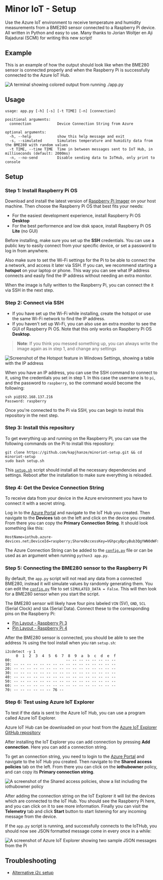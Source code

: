 # Minor IoT - Setup

Use the Azure IoT environment to receive temperature and humidity measurements from a BME280 sensor connected to a Raspberry Pi device. All written in Python and easy to use. Many thanks to Jorian Woltjer en Aji Rajadurai (SCMI) for writing this new script! 

## Example

This is an example of how the output should look like when the BME280 sensor is connected properly and when the Raspberry Pi is successfully connected to the Azure IoT Hub.

![A terminal showing colored output from running `./app.py`](https://user-images.githubusercontent.com/53057598/196724015-120a2c0f-39d6-4dae-b415-3de2b44bb55f.png)

## Usage

```Shell
usage: app.py [-h] [-s] [-t TIME] [-n] [connection]

positional arguments:
  connection            Device Connection String from Azure

optional arguments:
  -h, --help            show this help message and exit
  -s, --simulated       Simulates temperature and humidity data from the BME280 with random values
  -t TIME, --time TIME  Time in between messages sent to IoT Hub, in milliseconds (default: 2000ms)
  -n, --no-send         Disable sending data to IoTHub, only print to console
```

## Setup

### Step 1: Install Raspberry Pi OS

Download and install the latest version of [Raspberry Pi Imager](https://www.raspberrypi.com/software/) on your host machine. 
Then choose the Raspberry Pi OS that best fits your needs:

* For the easiest development experience, install Raspberry Pi OS **Desktop**
* For the best performence and low disk space, install Raspberry Pi OS **Lite** (no GUI)

Before installing, make sure you set up the **SSH** credentials. You can use a public key to easily connect from your specific device, 
or set a password to log in from anywhere. 

Also make sure to set the Wi-Fi settings for the Pi to be able to connect the a network, and access it later via SSH. If you can, we recommend starting a **hotspot** on your laptop or phone. This way you can see what IP address connects and easily find the IP address without needing an extra monitor. 

When the image is fully written to the Raspberry Pi, you can connect the it via SSH in the next step. 

### Step 2: Connect via SSH

* If you have set up the Wi-Fi while installing, create the hotspot or use the same Wi-Fi network to find the IP address. 
* If you haven't set up Wi-Fi, you can also use an extra monitor to see the GUI of Raspberry Pi OS. Note that this only works on Raspberry Pi OS **Desktop**. 

> **Note**: If you think you messed something up, you can always write the image again as in step 1, and change any settings

![Screenshot of the Hotspot feature in Windows Settings, showing a table with the IP address](https://user-images.githubusercontent.com/26067369/196721962-c6a9f137-a769-4a18-be8b-530a472e7a49.png)

When you have an IP address, you can use the SSH command to connect to it, using the credentials you set in step 1. In this case the username is to `pi`, and the password to `raspberry`, so the command would become the following:

```Shell
ssh pi@192.168.137.216
Password: raspberry
```

Once you're connected to the Pi via SSH, you can begin to install this repository in the next step.

### Step 3: Install this repository

To get everything up and running on the Raspberry PI, you can use the following commands on the Pi to install this repository:

```Shell
git clone https://github.com/kapjhanze/minoriot-setup.git && cd minoriot-setup
sudo bash setup.sh
```

This [`setup.sh`](setup.sh) script should install all the necessary dependencies and settings. Reboot after the installation to make sure everything is reloaded. 

### Step 4: Get the Device Connection String

To receive data from your device in the Azure environment you have to connect it with a secret string. 

Log in to the [Azure Portal](https://portal.azure.com/) and navigate to the IoT Hub you created. Then navigate to the **Devices** tab on the left and click on the device you created. From there you can copy the **Primary Connection String**. It should look something like this: 

```
HostName=iothub.azure-devices.net;DeviceId=raspberry;SharedAccessKey=VGhpcyBpcyBub3QgYWN0dWFsbHkgYSBrZXkgOik=
```

The Azure Connection String can be added to the [`config.py`](config.py) file or can be used as an argument when running `python3 app.py`.

### Step 5: Connecting the BME280 sensor to the Raspberry Pi

By default, the `app.py` script will not read any data from a connected BME280, instead it will simulate values by randomly generating them. You can edit the [`config.py`](config.py) file to set `SIMULATED_DATA = False`. This will then look for a BME280 sensor when you start the script. 

The BME280 sensor will likely have four pins labeled `VIN` (5V), `GND`, `SCL` (Serial Clock) and `SDA` (Serial Data). Connect these to the corresponding pins on the Raspberry Pi:

* [Pin Layout - Raspberry Pi 3](https://s3.amazonaws.com/youngwonks/Blogs/GPIO_diagram.jpg)
* [Pin Layout - Raspberry Pi 4](https://www.etechnophiles.com/wp-content/uploads/2021/01/R-Pi-4-GPIO-Pinout.jpg)

After the BME280 sensor is connected, you should be able to see the address `76` using the tool install when you ran `setup.sh`:

```Shell
i2cdetect -y 1
     0  1  2  3  4  5  6  7  8  9  a  b  c  d  e  f
00:                         -- -- -- -- -- -- -- -- 
10: -- -- -- -- -- -- -- -- -- -- -- -- -- -- -- -- 
20: -- -- -- -- -- -- -- -- -- -- -- -- -- -- -- -- 
30: -- -- -- -- -- -- -- -- -- -- -- -- -- -- -- -- 
40: -- -- -- -- -- -- -- -- -- -- -- -- -- -- -- -- 
50: -- -- -- -- -- -- -- -- -- -- -- -- -- -- -- -- 
60: -- -- -- -- -- -- -- -- -- -- -- -- -- -- -- -- 
70: -- -- -- -- -- -- 76 --
```

### Step 6: Test using Azure IoT Explorer

To test if the data is sent to the Azure IoT Hub, you can use a program called Azure IoT Explorer. 

Azure IoT Hub can be downloaded on your host from the [Azure IoT Explorer GitHub repository](https://github.com/Azure/azure-iot-explorer/releases)

After installing the IoT Explorer you can add connection by pressing **Add connection**. Here you can add a connection string.

To get an connection string, you need to login to the [Azure Portal](https://portal.azure.com/) and navigate to the IoT Hub you created. Then navigate to the **Shared access policies** tab on the left. From there you can click on the **iothubowner** policy, and can copy its **Primary connection string**. 

![A screenshot of the Shared access policies, show a list including the iothubowner policy](https://user-images.githubusercontent.com/53057598/196728717-de1de334-6265-4f0a-87d8-31fc6cff980d.png)

After adding the connection string on the IoT Explorer it will list the devices which are connected to the IoT Hub. You should see the Raspberry Pi here, and you can click on it to see more information. Finally you can visit the **Telemetry** tab and click **Start** button to start listening for any incoming message from the device. 

If the `app.py` script is running, and successfully connects to the IoTHub, you should now see JSON formatted message come in every once in a while:

![A screenshot of Azure IoT Explorer showing two sample JSON messages from the Pi](https://user-images.githubusercontent.com/53057598/196733101-78f0756c-1211-43fd-8029-7910853cb0bd.png)

## Troubleshooting

* [Alternative i2c setup](https://www.raspberrypi.com/documentation/computers/configuration.html)
